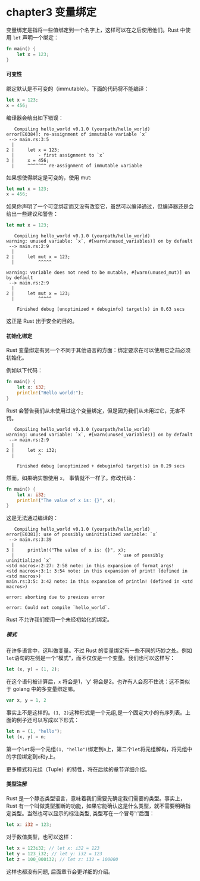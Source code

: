 chapter3 变量绑定
=================

变量绑定是指将一些值绑定到一个名字上，这样可以在之后使用他们。Rust 中使用 `let` 声明一个绑定：

```rust
fn main() {
    let x = 123;
}
```

#### 可变性

绑定默认是不可变的（immutable）。下面的代码将不能编译：

```rust
let x = 123;
x = 456;
```

编译器会给出如下错误：

```
   Compiling hello_world v0.1.0 (yourpath/hello_world)
error[E0384]: re-assignment of immutable variable `x`
 --> main.rs:3:5
  |
2 |     let x = 123;
  |         - first assignment to `x`
3 |     x = 456;
  |     ^^^^^^^ re-assignment of immutable variable
```

如果想使得绑定是可变的，使用 mut:

```rust
let mut x = 123;
x = 456;
```

如果你声明了一个可变绑定而又没有改变它，虽然可以编译通过，但编译器还是会给出一些建议和警告：

```rust
let mut x = 123;
```

```
   Compiling hello_world v0.1.0 (yourpath/hello_world)
warning: unused variable: `x`, #[warn(unused_variables)] on by default
 --> main.rs:2:9
  |
2 |     let mut x = 123;
  |         ^^^^^

warning: variable does not need to be mutable, #[warn(unused_mut)] on by default
 --> main.rs:2:9
  |
2 |     let mut x = 123;
  |         ^^^^^

    Finished debug [unoptimized + debuginfo] target(s) in 0.63 secs
```

这正是 Rust 出于安全的目的。

#### 初始化绑定

Rust 变量绑定有另一个不同于其他语言的方面：绑定要求在可以使用它之前必须初始化。

例如以下代码：

```rust
fn main() {
    let x: i32;
    println!("Hello world!");
}
```

Rust 会警告我们从未使用过这个变量绑定，但是因为我们从未用过它，无害不罚。

```
   Compiling hello_world v0.1.0 (yourpath/hello_world)
warning: unused variable: `x`, #[warn(unused_variables)] on by default
 --> main.rs:2:9
  |
2 |     let x: i32;
  |         ^

    Finished debug [unoptimized + debuginfo] target(s) in 0.29 secs
```

然而，如果确实想使用 `x`， 事情就不一样了。修改代码：

```rust
fn main() {
    let x: i32;
    println!("The value of x is: {}", x);
}
```

这是无法通过编译的：

```
   Compiling hello_world v0.1.0 (yourpath/hello_world)
error[E0381]: use of possibly uninitialized variable: `x`
 --> main.rs:3:39
  |
3 |     println!("The value of x is: {}", x);
  |                                       ^ use of possibly uninitialized `x`
<std macros>:2:27: 2:58 note: in this expansion of format_args!
<std macros>:3:1: 3:54 note: in this expansion of print! (defined in <std macros>)
main.rs:3:5: 3:42 note: in this expansion of println! (defined in <std macros>)

error: aborting due to previous error

error: Could not compile `hello_world`.
```

Rust 不允许我们使用一个未经初始化的绑定。

##### 模式

在许多语言中，这叫做变量。不过 Rust 的变量绑定有一些不同的巧妙之处。例如 `let`语句的左侧是一个“模式”，而不仅仅是一个变量。我们也可以这样写：

```rust
let (x, y) = (1, 2);
```

在这个语句被计算后，`x` 将会是1，'y' 将会是2。也许有人会忍不住说：这不类似于 golang 中的多变量绑定嘛。

```go
var x, y = 1, 2
```
事实上不是这样的。`(1, 2)`这种形式是一个元组,是一个固定大小的有序列表。上面的例子还可以写成以下形式：

```rust
let n = (1, "hello");
let (x, y) = n;
```

第一个`let`将一个元组`(1, "hello")`绑定到`n`上，第二个`let`将元组解构，将元组中的字段绑定到`x`和`y`上。

更多模式和元组（Tuple）的特性，将在后续的章节详细介绍。

#### 类型注解

Rust 是一个静态类型语言，意味着我们需要先确定我们需要的类型。事实上，Rust 有一个叫做类型推断的功能，如果它能确认这是什么类型，就不需要明确指定类型。当然也可以显示的标注类型, 类型写在一个冒号':'后面：

```rust
let x: i32 = 123;
```

对于数值类型，也可以这样：

```rust
let x = 123i32; // let x: i32 = 123
let y = 123_i32; // let y: i32 = 123
let z = 100_000i32; // let z: i32 = 100000
```

这样也都没有问题, 后面章节会更详细的介绍。
